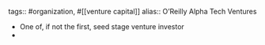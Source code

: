 tags:: #organization, #[[venture capital]] 
alias:: O’Reilly Alpha Tech Ventures

- One of, if not the first, seed stage venture investor
-